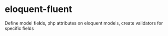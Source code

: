 # eloquent-fluent
Define model fields, php attributes on eloquent models, create validators for specific fields
